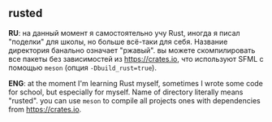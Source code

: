 ## rusted

**RU**: на данный момент я самостоятельно учу Rust, иногда я писал "поделки" для школы, но больше
всё-таки для себя. Название директория банально означает "ржавый". вы можете скомпилировать
все пакеты без зависимостей из https://crates.io, что используют SFML с помощью `meson` (опция `-Dbuild_rust=true`).

**ENG**: at the moment I'm learning Rust myself, sometimes I wrote some code for school, but
especially for myself. Name of directory literally means "rusted". you can use `meson` to
compile all projects ones with dependencies from https://crates.io.
